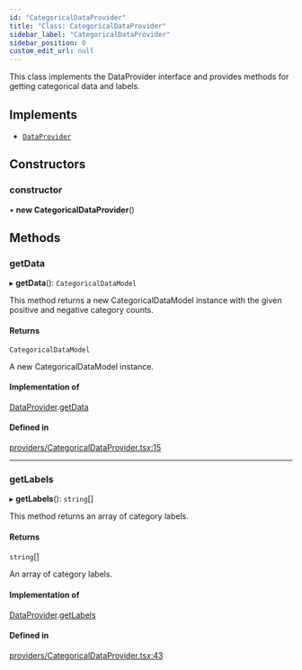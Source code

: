 ```yaml
---
id: "CategoricalDataProvider"
title: "Class: CategoricalDataProvider"
sidebar_label: "CategoricalDataProvider"
sidebar_position: 0
custom_edit_url: null
---
```


This class implements the DataProvider interface and provides methods
for getting categorical data and labels.

## Implements

- [`DataProvider`](../interfaces/DataProvider.md)

## Constructors

### constructor

• **new CategoricalDataProvider**()

## Methods

### getData

▸ **getData**(): `CategoricalDataModel`

This method returns a new CategoricalDataModel instance with the
given positive and negative category counts.

#### Returns

`CategoricalDataModel`

A new CategoricalDataModel instance.

#### Implementation of

[DataProvider](../interfaces/DataProvider.md).[getData](../interfaces/DataProvider.md#getdata)

#### Defined in

[providers/CategoricalDataProvider.tsx:15](https://github.com/boraelci/review-master/blob/bfa07c8/src/providers/CategoricalDataProvider.tsx#L15)

___

### getLabels

▸ **getLabels**(): `string`[]

This method returns an array of category labels.

#### Returns

`string`[]

An array of category labels.

#### Implementation of

[DataProvider](../interfaces/DataProvider.md).[getLabels](../interfaces/DataProvider.md#getlabels)

#### Defined in

[providers/CategoricalDataProvider.tsx:43](https://github.com/boraelci/review-master/blob/bfa07c8/src/providers/CategoricalDataProvider.tsx#L43)
